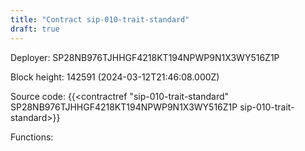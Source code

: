 ```yaml
---
title: "Contract sip-010-trait-standard"
draft: true
---
```

Deployer: SP28NB976TJHHGF4218KT194NPWP9N1X3WY516Z1P


 



Block height: 142591 (2024-03-12T21:46:08.000Z)

Source code: {{<contractref "sip-010-trait-standard" SP28NB976TJHHGF4218KT194NPWP9N1X3WY516Z1P sip-010-trait-standard>}}

Functions:


